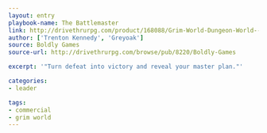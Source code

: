 ```yaml
---
layout: entry
playbook-name: The Battlemaster
link: http://drivethrurpg.com/product/168088/Grim-World-Dungeon-World--Fate-Core-Supplement
author: ['Trenton Kennedy', 'Greyoak']
source: Boldly Games
source-url: http://drivethrurpg.com/browse/pub/8220/Boldly-Games

excerpt: '"Turn defeat into victory and reveal your master plan."'

categories:
- leader

tags:
- commercial
- grim world
---
```

